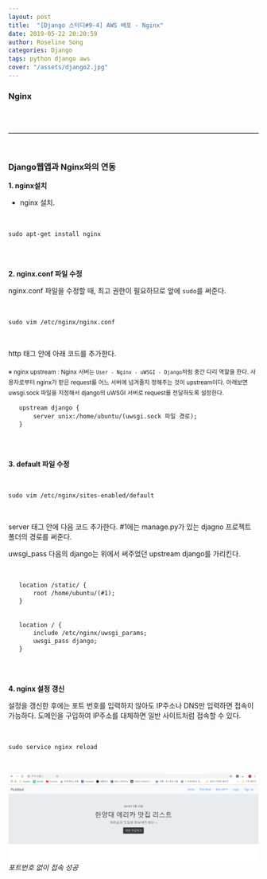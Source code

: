 ```yaml
---
layout: post
title:  "[Django 스터디#9-4] AWS 배포 - Nginx"
date: 2019-05-22 20:20:59
author: Roseline Song
categories: Django
tags: python django aws
cover: "/assets/django2.jpg"
---
```


### Nginx


<br>
<br>

<hr>

<br>

### Django웹앱과 Nginx와의 연동

**1. nginx설치**

- nginx 설치. 

<br>

```
sudo apt-get install nginx
```

<br>
<br>

**2. nginx.conf 파일 수정**

nginx.conf 파일을 수정할 때, 최고 권한이 필요하므로 앞에 `sudo`를 써준다. 

<br>

```
sudo vim /etc/nginx/nginx.conf 
```

<br>

http 태그 안에 아래 코드를 추가한다.

<sub>※ nginx upstream : Nginx 서버는 `User - Nginx - uWSGI - Django`처럼 중간 다리 역할을 한다. 사용자로부터 nginx가 받은 request를 어느 서버에 넘겨줄지 정해주는 것이 upstream이다. 아래보면 uwsgi.sock 파일을 지정해서 django의 uWSGI 서버로 request를 전달하도록 설정한다. 

</sub>

```
   upstream django {
       server unix:/home/ubuntu/(uwsgi.sock 파일 경로);
   }
```

<br>
<br>

**3. default 파일 수정**

<br>

```
sudo vim /etc/nginx/sites-enabled/default
```

<br>

server 태그 안에 다음 코드 추가한다. #1에는 manage.py가 있는 djagno 프로젝트 폴더의 경로를 써준다. 

uwsgi_pass 다음의 django는 위에서 써주었던 upstream django를 가리킨다. 

<br>


```
   location /static/ {
       root /home/ubuntu/(#1);
   }


   location / {
       include /etc/nginx/uwsgi_params;
       uwsgi_pass django; 
   }
```

<br>
<br>

**4. nginx 설정 갱신**

설정을 갱신한 후에는 포트 번호를 입력하지 않아도 IP주소나 DNS만 입력하면 접속이 가능하다. 도메인을 구입하여 IP주소를 대체하면 일반 사이트처럼 접속할 수 있다.

<br>

```
sudo service nginx reload
```

<br>

<img src="/assets/images/AWS_deploy/28_nginx.PNG">*포트번호 없이 접속 성공*

<br>
<br>

